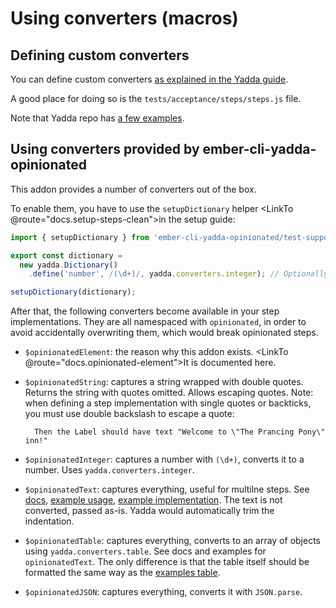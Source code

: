 # Using converters (macros)

## Defining custom converters

You can define custom converters [as explained in the Yadda guide](https://acuminous.gitbooks.io/yadda-user-guide/en/usage/dictionaries.html).

A good place for doing so is the `tests/acceptance/steps/steps.js` file.

Note that Yadda repo has [a few examples](https://github.com/acuminous/yadda/blob/master/examples/dictionary/dictionary-library.js).

## Using converters provided by ember-cli-yadda-opinionated

This addon provides a number of converters out of the box.

To enable them, you have to use the `setupDictionary` helper <LinkTo @route="docs.setup-steps-clean">in the setup guide</LinkTo>:

```js
import { setupDictionary } from 'ember-cli-yadda-opinionated/test-support';

export const dictionary =
  new yadda.Dictionary()
    .define('number', /(\d+)/, yadda.converters.integer); // Optionally, define csutom steps

setupDictionary(dictionary);
```

After that, the following converters become available in your step implementations. They are all namespaced with `opinionated`, in order to avoid accidentally overwriting them, which would break opinionated steps.

* `$opinionatedElement`: the reason why this addon exists. <LinkTo @route="docs.opinionated-element">It is documented here</LinkTo>.
* `$opinionatedString`: captures a string wrapped with double quotes. Returns the string with quotes omitted. Allows escaping quotes.
    Note: when defining a step implementation with single quotes or backticks, you must use double backslash to escape a quote:
    
        Then the Label should have text "Welcome to \"The Prancing Pony\" inn!"

* `$opinionatedInteger`: captures a number with `(\d+)`, converts it to a number. Uses `yadda.converters.integer`.
* `$opinionatedText`: captures everything, useful for multilne steps. See [docs](https://acuminous.gitbooks.io/yadda-user-guide/en/feature-specs/steps.html), [example usage](https://github.com/acuminous/yadda/blob/master/examples/multiline-steps/features/multiline-steps.feature), [example implementation](https://github.com/acuminous/yadda/blob/master/examples/multiline-steps/poem-library.js). The text is not converted, passed as-is. Yadda would automatically trim the indentation.
* `$opinionatedTable`: captures everything, converts to an array of objects using `yadda.converters.table`. See docs and examples for `opinionatedText`. The only difference is that the table itself should be formatted the same way as the [examples table](https://acuminous.gitbooks.io/yadda-user-guide/en/feature-specs/example-tables.html).
* `$opinionatedJSON`: captures everything, converts it with `JSON.parse`.
